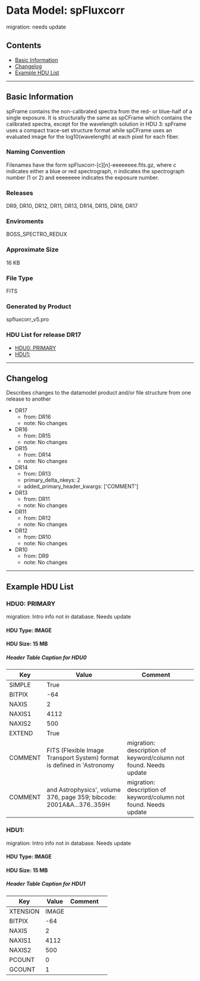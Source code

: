 # Data Model: spFluxcorr


migration: needs update


## Contents
- [Basic Information](#basic-information)
- [Changelog](#changelog)
- [Example HDU List](#example-hdu-list)


---

## Basic Information
spFrame contains the non-calibrated spectra from the red- or blue-half of a single exposure. It is structurally the same as spCFrame which contains the calibrated spectra, except for the wavelength solution in HDU 3: spFrame uses a compact trace-set structure format while spCFrame uses an evaluated image for the log10(wavelength) at each pixel for each fiber.

### Naming Convention
Filenames have the form spFluxcorr-[c][n]-eeeeeeee.fits.gz, where c indicates either a blue or red spectrograph, n indicates the spectrograph number (1 or 2) and eeeeeeee indicates the exposure number.

### Releases
DR9, DR10, DR12, DR11, DR13, DR14, DR15, DR16, DR17

### Enviroments
BOSS_SPECTRO_REDUX

### Approximate Size
16 KB

### File Type
FITS

### Generated by Product
spfluxcorr_v5.pro

### HDU List for release DR17
  - [HDU0: PRIMARY](#hdu0-primary)
  - [HDU1: ](#hdu1-)


---

## Changelog
Describes changes to the datamodel product and/or file structure from one release to another
 - DR17
   - from: DR16
   - note: No changes
 - DR16
   - from: DR15
   - note: No changes
 - DR15
   - from: DR14
   - note: No changes
 - DR14
   - from: DR13
   - primary_delta_nkeys: 2
   - added_primary_header_kwargs: ['COMMENT']
 - DR13
   - from: DR11
   - note: No changes
 - DR11
   - from: DR12
   - note: No changes
 - DR12
   - from: DR10
   - note: No changes
 - DR10
   - from: DR9
   - note: No changes

---
## Example HDU List


### HDU0: PRIMARY
migration: Intro info not in database. Needs update

#### HDU Type: IMAGE
#### HDU Size:  15 MB

##### Header Table Caption for HDU0
Key | Value | Comment | |
| --- | --- | --- | --- |
| SIMPLE | True |  |
| BITPIX | -64 |  |
| NAXIS | 2 |  |
| NAXIS1 | 4112 |  |
| NAXIS2 | 500 |  |
| EXTEND | True |  |
| COMMENT |   FITS (Flexible Image Transport System) format is defined in 'Astronomy | migration: description of keyword/column not found. Needs update |
| COMMENT |   and Astrophysics', volume 376, page 359; bibcode: 2001A&A...376..359H | migration: description of keyword/column not found. Needs update |



### HDU1: 
migration: Intro info not in database. Needs update

#### HDU Type: IMAGE
#### HDU Size:  15 MB

##### Header Table Caption for HDU1
Key | Value | Comment | |
| --- | --- | --- | --- |
| XTENSION | IMAGE |  |
| BITPIX | -64 |  |
| NAXIS | 2 |  |
| NAXIS1 | 4112 |  |
| NAXIS2 | 500 |  |
| PCOUNT | 0 |  |
| GCOUNT | 1 |  |


